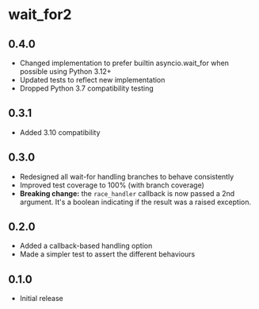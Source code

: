 # wait_for2

## 0.4.0
- Changed implementation to prefer builtin asyncio.wait_for when possible using Python 3.12+
- Updated tests to reflect new implementation
- Dropped Python 3.7 compatibility testing

## 0.3.1
- Added 3.10 compatibility

## 0.3.0
- Redesigned all wait-for handling branches to behave consistently
- Improved test coverage to 100% (with branch coverage)
- **Breaking change:** the `race_handler` callback is now passed a 2nd argument. It's a boolean indicating if the result was a raised exception.

## 0.2.0
- Added a callback-based handling option
- Made a simpler test to assert the different behaviours

## 0.1.0
- Initial release
